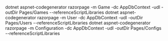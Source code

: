 dotnet aspnet-codegenerator razorpage -m Game -dc AppDbContext -udl -outDir Pages/Games --referenceScriptLibraries
dotnet aspnet-codegenerator razorpage -m User -dc AppDbContext -udl -outDir Pages/Users --referenceScriptLibraries
dotnet aspnet-codegenerator razorpage -m Configuration -dc AppDbContext -udl -outDir Pages/Configs --referenceScriptLibraries

